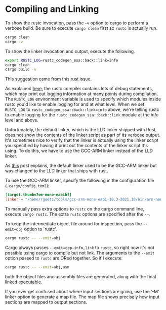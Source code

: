 # Compiling and Linking

To show the rustc invocation, pass the `-v` option to cargo to perform a verbose build. Be sure to execute `cargo clean` first so `rustc` is actually run.

```bash
cargo clean
cargo -v
```

To show the linker invocation and output, execute the following.

```bash
export RUSTC_LOG=rustc_codegen_ssa::back::link=info
cargo clean
cargo build -v
```

This suggestion came from [this](https://github.com/rust-lang/rust/issues/38206) rust issue.

As explained [here](https://longfangsong.github.io/rustc-dev-guide-cn/compiler-debugging.html), the rustc compiler contains lots of debug statements, which may print out logging information at many points during compilation. The `RUSTC_LOG` environment variable is used to specify which modules inside rustc you'd like to enable logging for and at what level. When we set `RUSTC_LOG` to `rustc_codegen_ssa::back::link=info` above, we're telling rustc to enable logging for the `rustc_codegen_ssa::back::link` module at the *info* level and above.

Unfortunately, the default linker, which is the LLD linker shipped with Rust, does not show the contents of the linker script as part of its verbose output. It's sometimes nice to verify that the linker is actually using the linker script you specified by having it print out the contents of the linker script it's using. To do this, we have to use the GCC-ARM linker instead of the LLD linker.

As [this](https://blog.rust-embedded.org/2018-08-2x-psa-cortex-m-breakage/) post explains, the default linker used to be the GCC-ARM linker but was changed to the LLD linker that ships with rust.

To use the GCC-ARM linker, specify the following in the configuration file (`.cargo/config.toml`):

```toml
[target.thumbv7em-none-eabihf]
linker = "/home/rgoetz/tools/gcc-arm-none-eabi-10.3-2021.10/bin/arm-none-eabi-ld"
```

To manually pass extra options to `rustc` on the cargo command line, execute `cargo rustc`. The extra `rustc` options are specified after the `--`.

To keep the intermediate object file around for inspection, pass the `--emit=obj` option to `rustc'.

```bash
cargo rustc -- --emit=obj
```

Cargo always passes `--emit=dep-info,link` to `rustc`, so right now it's not possible using cargo to compile but not link. The arguments to the `--emit` option passed to `rustc` are ORed together. So if I execute:

```bash
cargo rustc -- --emit=obj,asm
```

both the object files and assembly files are generated, along with the final linked executable.

If you ever get confused about where input sections are going, use the ‘-M’ linker option to generate a map file. The map file shows precisely how input sections are mapped to output sections.
